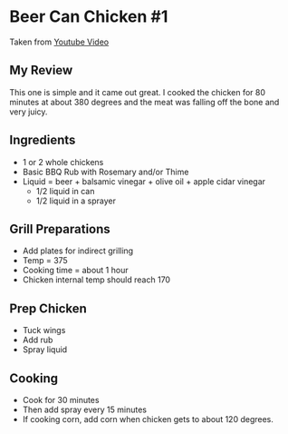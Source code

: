 # Beer Can Chicken #1
Taken from [Youtube Video](https://www.youtube.com/watch?v=mCjwZHCdfTE)

## My Review
This one is simple and it came out great. I cooked the chicken for 80 minutes at about 380 degrees and the meat was falling off the bone and very juicy.

## Ingredients
* 1 or 2 whole chickens
* Basic BBQ Rub with Rosemary and/or Thime
* Liquid = beer + balsamic vinegar + olive oil + apple cidar vinegar
  - 1/2 liquid in can
  - 1/2 liquid in a sprayer

## Grill Preparations
* Add plates for indirect grilling
* Temp = 375
* Cooking time = about 1 hour
* Chicken internal temp should reach 170

## Prep Chicken
* Tuck wings
* Add rub
* Spray liquid

## Cooking
* Cook for 30 minutes
* Then add spray every 15 minutes
* If cooking corn, add corn when chicken gets to about 120 degrees.
